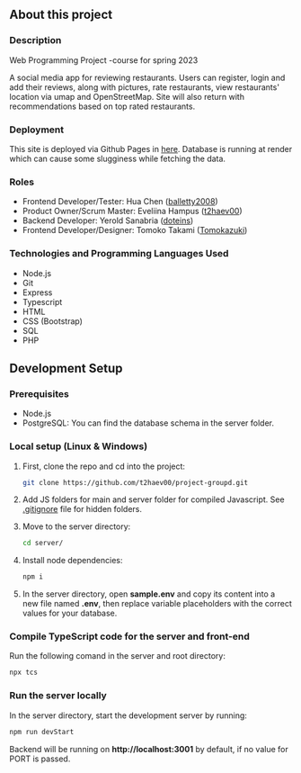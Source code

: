 ## About this project

### Description
Web Programming Project -course for spring 2023

A social media app for reviewing restaurants. Users can register, login and add their reviews, along with pictures, rate restaurants, view restaurants' location via umap and OpenStreetMap. Site will also return with recommendations based on top rated restaurants.

### Deployment
This site is deployed via Github Pages in <a href="https://t2haev00.github.io/project-groupd/">here</a>. Database is running at render which can cause some slugginess while fetching the data.

### Roles
- Frontend Developer/Tester: Hua Chen (<a href="https://github.com/balletty2008">balletty2008</a>) 
- Product Owner/Scrum Master: Eveliina Hampus (<a href="https://github.com/t2haev00">t2haev00</a>) 
- Backend Developer: Yerold Sanabria (<a href="https://github.com/doteins">doteins</a>)
- Frontend Developer/Designer: Tomoko Takami (<a href="https://github.com/Tomokazuki">Tomokazuki</a>)

### Technologies and Programming Languages Used
- Node.js
- Git
- Express
- Typescript
- HTML
- CSS (Bootstrap)
- SQL
- PHP

## Development Setup

### Prerequisites
- Node.js
- PostgreSQL: You can find the database schema in the server folder.

### Local setup (Linux & Windows)

1. First, clone the repo and cd into the project:
   ```sh
   git clone https://github.com/t2haev00/project-groupd.git
   ```
2. Add JS folders for main and server folder for compiled Javascript. See <a href="https://github.com/t2haev00/project-groupd/blob/main/.gitignore">.gitignore</a> file for hidden folders.
   
3. Move to the server directory:
   ```sh
   cd server/
   ```
   
4. Install node dependencies:
   ```sh
   npm i
   ```
   
5. In the server directory, open **sample.env** and copy its content into a new file named **.env**, then replace variable placeholders with the correct values for your database.

### Compile TypeScript code for the server and front-end
Run the following comand in the server and root directory:
   ```sh
   npx tcs
   ```
  
### Run the server locally
In the server directory, start the development server by running:
   ```sh
   npm run devStart
   ```
Backend will be running on **http://localhost:3001** by default, if no value for PORT is passed.

